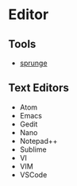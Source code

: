 # Editor

## Tools

- [sprunge](/sprunge.md)

## Text Editors

- Atom
- Emacs
- Gedit
- Nano
- Notepad++
- Sublime
- VI
- VIM
- VSCode
